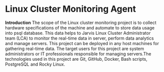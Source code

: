 # Linux Cluster Monitoring Agent
**Introduction**
The scope of the Linux cluster monitoring project is to collect hardware specifications of the machine and automate to store data usage into psql database. This data helps to Jarvis Linux Cluster Administrator team (LCA) to monitor the real-time data  in server, perform data analytics and manage servers. This project can be deployed in any host machines for gathering real-time data. The target users for this project are system administrators or IT professionals responsible for managing servers.The technologies used in this project are Git, GitHub, Docker, Bash scripts,  PostgreSQL and Rocky Linux.
